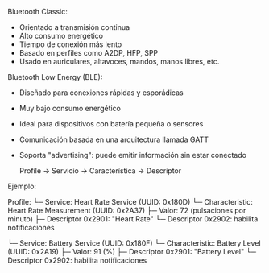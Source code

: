Bluetooth Classic:
- Orientado a transmisión continua
- Alto consumo energético
- Tiempo de conexión más lento
- Basado en perfiles como A2DP, HFP, SPP
- Usado en auriculares, altavoces, mandos, manos libres, etc.

Bluetooth Low Energy (BLE):
- Diseñado para conexiones rápidas y esporádicas
- Muy bajo consumo energético
- Ideal para dispositivos con batería pequeña o sensores
- Comunicación basada en una arquitectura llamada GATT
- Soporta "advertising": puede emitir información sin estar conectado

    Profile -> Servicio -> Característica -> Descriptor



Ejemplo: 

Profile:
 └─ Service: Heart Rate Service (UUID: 0x180D)
     └─ Characteristic: Heart Rate Measurement (UUID: 0x2A37)
         ├─ Valor: 72 (pulsaciones por minuto)
         ├─ Descriptor 0x2901: "Heart Rate"
         └─ Descriptor 0x2902: habilita notificaciones

 └─ Service: Battery Service (UUID: 0x180F)
     └─ Characteristic: Battery Level (UUID: 0x2A19)
         ├─ Valor: 91 (%)
         ├─ Descriptor 0x2901: "Battery Level"
         └─ Descriptor 0x2902: habilita notificaciones


